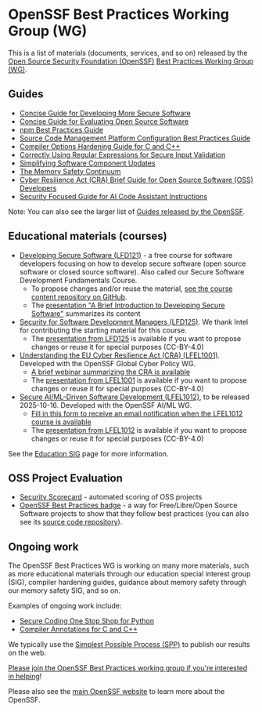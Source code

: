 # OpenSSF Best Practices Working Group (WG)

This is a list of materials (documents, services, and so on) released by the
[Open Source Security Foundation (OpenSSF)](https://openssf.org)
[Best Practices Working Group (WG)](https://github.com/ossf/wg-best-practices-os-developers).

## Guides

* [Concise Guide for Developing More Secure Software](https://best.openssf.org/Concise-Guide-for-Developing-More-Secure-Software)
* [Concise Guide for Evaluating Open Source Software](https://best.openssf.org/Concise-Guide-for-Evaluating-Open-Source-Software)
* [npm Best Practices Guide](https://github.com/ossf/package-manager-best-practices/blob/main/published/npm.md)
* [Source Code Management Platform Configuration Best Practices Guide](https://best.openssf.org/SCM-BestPractices/)
* [Compiler Options Hardening Guide for C and C++](https://best.openssf.org/Compiler-Hardening-Guides/Compiler-Options-Hardening-Guide-for-C-and-C++)
* [Correctly Using Regular Expressions for Secure Input Validation](https://best.openssf.org/Correctly-Using-Regular-Expressions)
* [Simplifying Software Component Updates](https://best.openssf.org/Simplifying-Software-Component-Updates)
* [The Memory Safety Continuum](https://memorysafety.openssf.org/memory-safety-continuum)
* [Cyber Resilience Act (CRA) Brief Guide for Open Source Software (OSS) Developers](https://best.openssf.org/CRA-Brief-Guide-for-OSS-Developers)
* [Security Focused Guide for AI Code Assistant Instructions](https://best.openssf.org/Security-Focused-Guide-for-AI-Code-Assistant-Instructions)

Note: You can also see the larger list of
[Guides released by the OpenSSF](https://openssf.org/resources/guides/).

## Educational materials (courses)

* [Developing Secure Software (LFD121)](https://openssf.org/training/courses/) - a free course for software developers focusing on how to develop secure software (open source software or closed source software). Also called our Secure Software Development Fundamentals Course.
  * To propose changes and/or reuse the material, [see the course content repository on GitHub](https://github.com/ossf/secure-sw-dev-fundamentals).
  * The [presentation "A Brief Introduction to Developing Secure Software"](https://docs.google.com/presentation/d/12b7Wm6KRp9kd1oV3QVrJpiCWVDexxF8doYZOFOfLy2Y/edit) summarizes its content
* [Security for Software Development Managers (LFD125)](https://training.linuxfoundation.org/training/security-for-software-development-managers-lfd125). We thank Intel for contributing the starting material for this course.
  * The [presentation from LFD125](https://docs.google.com/presentation/d/19lolYrumwUa7qHV65OW0IJ-oTpLV0l2KqEVGzjf0FSI/edit) is available if you want to propose changes or reuse it for special purposes (CC-BY-4.0)
* [Understanding the EU Cyber Resilience Act (CRA) (LFEL1001)](https://training.linuxfoundation.org/express-learning/understanding-the-eu-cyber-resilience-act-cra-lfel1001). Developed with the OpenSSF Global Cyber Policy WG.
  * [A brief webinar summarizing the CRA is available](https://openchainproject.org/news/2025/09/16/webinar-cra)
  * The [presentation from LFEL1001](https://docs.google.com/presentation/d/1j3OlNz2k5rk9KRD8ZZz8xvsM_hyxqOioK4UUkJTWee8/edit) is available if you want to propose changes or reuse it for special purposes (CC-BY-4.0)
* [Secure AI/ML-Driven Software Development (LFEL1012)](https://training.linuxfoundation.org/express-learning/secure-ai-ml-driven-software-development-lfel1012), to be released 2025-10-16. Developed with the OpenSSF AI/ML WG.
  * [Fill in this form to receive an email notification when the LFEL1012 course is available](https://docs.google.com/forms/d/e/1FAIpQLSfWW8M6PwOM62VHgc-YyogzT-eK_scJVk21BtezFUnJmMx6DQ/viewform)
  * The [presentation from LFEL1012](https://docs.google.com/presentation/d/1SONjRe6mdtqNuUqVE9s5kLC6tUwtuw-XTAG23MjXIFI/edit) is available if you want to propose changes or reuse it for special purposes (CC-BY-4.0)

See the [Education SIG](https://github.com/ossf/education/) page for more information.

## OSS Project Evaluation

* [Security Scorecard](https://github.com/ossf/scorecard) - automated scoring of OSS projects
* [OpenSSF Best Practices badge](https://www.bestpractices.dev/) - a way for Free/Libre/Open Source Software projects to show that they follow best practices (you can also see its [source code repository](https://github.com/coreinfrastructure/best-practices-badge)).

## Ongoing work

The OpenSSF Best Practices WG is working on many more materials, such as
more educational materials through our education special interest group (SIG),
compiler hardening guides,
guidance about memory safety through our memory safety SIG, and so on.

Examples of ongoing work include:

* [Secure Coding One Stop Shop for Python](Secure-Coding-Guide-for-Python/readme.md)
* [Compiler Annotations for C and C++](Compiler-Hardening-Guides/Compiler-Annotations-for-C-and-C++.md)

We typically use the [Simplest Possible Process (SPP)](https://best.openssf.org/spp/Simplest-Possible-Process) to publish our results on the web.

[Please join the OpenSSF Best Practices working group if you're interested in helping](https://github.com/ossf/wg-best-practices-os-developers)!

Please also see the
[main OpenSSF website](https://openssf.org)
to learn more about the OpenSSF.
